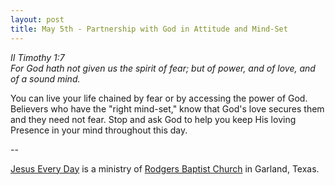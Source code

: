```yaml
---
layout: post
title: May 5th - Partnership with God in Attitude and Mind-Set
---
```


_II Timothy 1:7  
For God hath not given us the spirit of fear; but of power, and of
love, and of a sound mind._

You can live your life chained by fear or by accessing the power of
God. Believers who have the "right mind-set," know that God's love
secures them and they need not fear. Stop and ask God to help you
keep His loving Presence in your mind throughout this day.

 --

<a href=http://jesuseveryday.net>Jesus Every Day</a> is a ministry of <a href=http://rodgersbaptist.net>Rodgers Baptist Church</a> in Garland, Texas.
